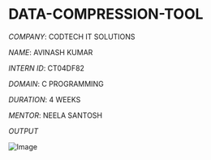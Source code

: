 # DATA-COMPRESSION-TOOL

*COMPANY*: CODTECH IT SOLUTIONS

*NAME*: AVINASH KUMAR

*INTERN ID*: CT04DF82

*DOMAIN*: C PROGRAMMING

*DURATION*: 4 WEEKS

*MENTOR*: NEELA SANTOSH

*OUTPUT*

![Image](https://github.com/user-attachments/assets/15c28c6e-edf4-4f36-91d1-7546b5738961)
